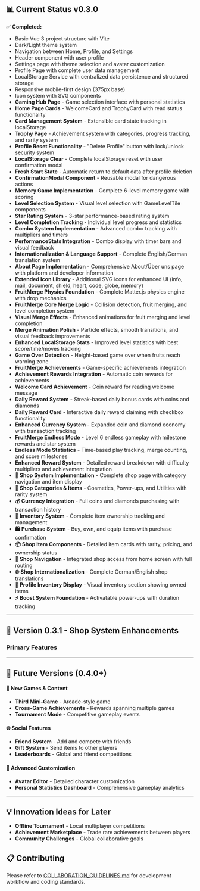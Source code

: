 ## 📊 Current Status v0.3.0

✅ **Completed:**
- Basic Vue 3 project structure with Vite
- Dark/Light theme system
- Navigation between Home, Profile, and Settings
- Header component with user profile
- Settings page with theme selection and avatar customization
- Profile Page with complete user data management
- LocalStorage Service with centralized data persistence and structured storage
- Responsive mobile-first design (375px base)
- Icon system with SVG components
- **Gaming Hub Page** - Game selection interface with personal statistics
- **Home Page Cards** - WelcomeCard and TrophyCard with read status functionality
- **Card Management System** - Extensible card state tracking in localStorage
- **Trophy Page** - Achievement system with categories, progress tracking, and rarity system
- **Profile Reset Functionality** - "Delete Profile" button with lock/unlock security system
- **LocalStorage Clear** - Complete localStorage reset with user confirmation modal
- **Fresh Start State** - Automatic return to default data after profile deletion
- **ConfirmationModal Component** - Reusable modal for dangerous actions
- **Memory Game Implementation** - Complete 6-level memory game with scoring
- **Level Selection System** - Visual level selection with GameLevelTile components
- **Star Rating System** - 3-star performance-based rating system
- **Level Completion Tracking** - Individual level progress and statistics
- **Combo System Implementation** - Advanced combo tracking with multipliers and timers
- **PerformanceStats Integration** - Combo display with timer bars and visual feedback
- **Internationalization & Language Support** - Complete English/German translation system
- **About Page Implementation** - Comprehensive About/Über uns page with platform and developer information
- **Extended Icon Library** - Additional SVG icons for enhanced UI (info, mail, document, shield, heart, code, globe, memory)
- **FruitMerge Physics Foundation** - Complete Matter.js physics engine with drop mechanics
- **FruitMerge Core Merge Logic** - Collision detection, fruit merging, and level completion system
- **Visual Merge Effects** - Enhanced animations for fruit merging and level completion
- **Merge Animation Polish** - Particle effects, smooth transitions, and visual feedback improvements
- **Enhanced LocalStorage Stats** - Improved level statistics with best score/time/moves tracking
- **Game Over Detection** - Height-based game over when fruits reach warning zone
- **FruitMerge Achievements** - Game-specific achievements integration
- **Achievement Rewards Integration** - Automatic coin rewards for achievements
- **Welcome Card Achievement** - Coin reward for reading welcome message
- **Daily Reward System** - Streak-based daily bonus cards with coins and diamonds
- **Daily Reward Card** - Interactive daily reward claiming with checkbox functionality
- **Enhanced Currency System** - Expanded coin and diamond economy with transaction tracking
- **FruitMerge Endless Mode** - Level 6 endless gameplay with milestone rewards and star system
- **Endless Mode Statistics** - Time-based play tracking, merge counting, and score milestones
- **Enhanced Reward System** - Detailed reward breakdown with difficulty multipliers and achievement integration
- **🛒 Shop System Implementation** - Complete shop page with category navigation and item display
- **💎 Shop Categories & Items** - Cosmetics, Power-ups, and Utilities with rarity system
- **💰 Currency Integration** - Full coins and diamonds purchasing with transaction history
- **🎒 Inventory System** - Complete item ownership tracking and management
- **🛍️ Purchase System** - Buy, own, and equip items with purchase confirmation
- **📦 Shop Item Components** - Detailed item cards with rarity, pricing, and ownership status
- **🔗 Shop Navigation** - Integrated shop access from home screen with full routing
- **🌐 Shop Internationalization** - Complete German/English shop translations
- **👤 Profile Inventory Display** - Visual inventory section showing owned items
- **⚡ Boost System Foundation** - Activatable power-ups with duration tracking

---

## 🚀 Version 0.3.1 - Shop System Enhancements

### Primary Features




---

## 🚀 Future Versions (0.4.0+)

#### 🎲 New Games & Content
- **Third Mini-Game** - Arcade-style game
- **Cross-Game Achievements** - Rewards spanning multiple games
- **Tournament Mode** - Competitive gameplay events

#### 🌐 Social Features
- **Friend System** - Add and compete with friends
- **Gift System** - Send items to other players
- **Leaderboards** - Global and friend competitions

#### 🎨 Advanced Customization
- **Avatar Editor** - Detailed character customization
- **Personal Statistics Dashboard** - Comprehensive gameplay analytics

---

## 💡 Innovation Ideas for Later

- **Offline Tournament** - Local multiplayer competitions
- **Achievement Marketplace** - Trade rare achievements between players
- **Community Challenges** - Global collaborative goals

## 📋 Contributing

Please refer to [COLLABORATION_GUIDELINES.md](./COLLABORATION_GUIDELINES.md) for development workflow and coding standards.
